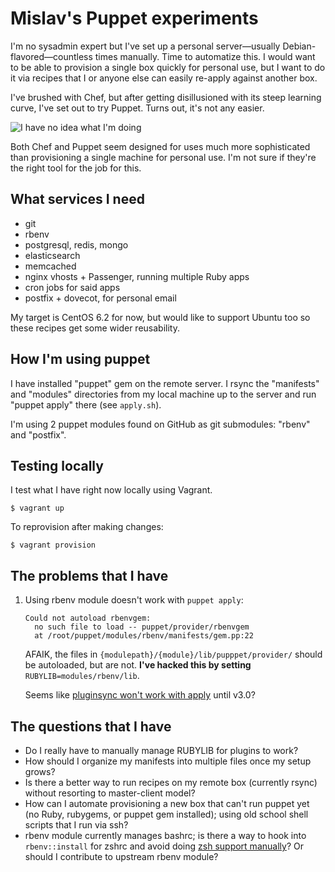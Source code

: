 # Mislav's Puppet experiments

I'm no sysadmin expert but I've set up a personal server—usually
Debian-flavored—countless times manually. Time to automatize this. I would want
to be able to provision a single box quickly for personal use, but I want to do
it via recipes that I or anyone else can easily re-apply against another box.

I've brushed with Chef, but after getting disillusioned with its steep learning
curve, I've set out to try Puppet. Turns out, it's not any easier.

![I have no idea what I'm doing](http://i0.kym-cdn.com/photos/images/newsfeed/000/234/142/196.jpg)

Both Chef and Puppet seem designed for uses much more sophisticated than
provisioning a single machine for personal use. I'm not sure if they're the
right tool for the job for this.

## What services I need

* git
* rbenv
* postgresql, redis, mongo
* elasticsearch
* memcached
* nginx vhosts + Passenger, running multiple Ruby apps
* cron jobs for said apps
* postfix + dovecot, for personal email

My target is CentOS 6.2 for now, but would like to support Ubuntu too so these
recipes get some wider reusability.

## How I'm using puppet

I have installed "puppet" gem on the remote server. I rsync the "manifests" and
"modules" directories from my local machine up to the server and run "puppet
apply" there (see `apply.sh`).

I'm using 2 puppet modules found on GitHub as git submodules: "rbenv" and "postfix".

## Testing locally

I test what I have right now locally using Vagrant.

    $ vagrant up

To reprovision after making changes:

    $ vagrant provision

## The problems that I have

1.  Using rbenv module doesn't work with `puppet apply`:

        Could not autoload rbenvgem:
          no such file to load -- puppet/provider/rbenvgem
          at /root/puppet/modules/rbenv/manifests/gem.pp:22

    AFAIK, the files in `{modulepath}/{module}/lib/pupppet/provider/` should be
    autoloaded, but are not. **I've hacked this by setting**
    `RUBYLIB=modules/rbenv/lib`.

    Seems like [pluginsync won't work with
    apply](https://github.com/puppetlabs/puppet/pull/427) until v3.0?

## The questions that I have

* Do I really have to manually manage RUBYLIB for plugins to work?
* How should I organize my manifests into multiple files once my setup grows?
* Is there a better way to run recipes on my remote box (currently rsync)
  without resorting to master-client model?
* How can I automate provisioning a new box that can't run puppet yet (no Ruby,
  rubygems, or puppet gem installed); using old school shell scripts that I run
  via ssh?
* rbenv module currently manages bashrc; is there a way to hook into
  `rbenv::install` for zshrc and avoid doing [zsh support
  manually](https://github.com/mislav/puppet-personal/blob/55c3b61/manifests/centos62-64.pp#L10-17)?
  Or should I contribute to upstream rbenv module?
